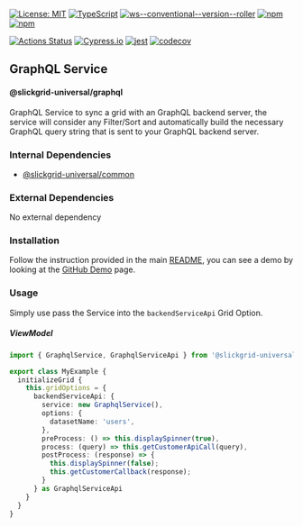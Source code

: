 [![License: MIT](https://img.shields.io/badge/License-MIT-yellow.svg)](https://opensource.org/licenses/MIT)
[![TypeScript](https://img.shields.io/badge/%3C%2F%3E-TypeScript-%230074c1.svg)](http://www.typescriptlang.org/)
[![ws--conventional--version--roller](https://img.shields.io/badge/rolled%20with-ws--conventional--version--roller-blueviolet)](https://github.com/ghiscoding/ws-conventional-version-roller)
[![npm](https://img.shields.io/npm/v/@slickgrid-universal/graphql.svg?color=forest)](https://www.npmjs.com/package/@slickgrid-universal/graphql)
[![npm](https://img.shields.io/npm/dy/@slickgrid-universal/graphql?color=forest)](https://www.npmjs.com/package/@slickgrid-universal/graphql)

[![Actions Status](https://github.com/ghiscoding/slickgrid-universal/workflows/CI%20Build/badge.svg)](https://github.com/ghiscoding/slickgrid-universal/actions)
[![Cypress.io](https://img.shields.io/badge/tested%20with-Cypress-04C38E.svg)](https://www.cypress.io/)
[![jest](https://jestjs.io/img/jest-badge.svg)](https://github.com/facebook/jest)
[![codecov](https://codecov.io/gh/ghiscoding/slickgrid-universal/branch/master/graph/badge.svg)](https://codecov.io/gh/ghiscoding/slickgrid-universal)

## GraphQL Service
#### @slickgrid-universal/graphql

GraphQL Service to sync a grid with an GraphQL backend server, the service will consider any Filter/Sort and automatically build the necessary GraphQL query string that is sent to your GraphQL backend server.

### Internal Dependencies
- [@slickgrid-universal/common](https://github.com/ghiscoding/slickgrid-universal/tree/master/packages/common)

### External Dependencies
No external dependency

### Installation
Follow the instruction provided in the main [README](https://github.com/ghiscoding/slickgrid-universal#installation), you can see a demo by looking at the [GitHub Demo](https://ghiscoding.github.io/slickgrid-universal/#/example10) page.

### Usage
Simply use pass the Service into the `backendServiceApi` Grid Option.

##### ViewModel
```ts
import { GraphqlService, GraphqlServiceApi } from '@slickgrid-universal/graphql';

export class MyExample {
  initializeGrid {
    this.gridOptions = {
      backendServiceApi: {
        service: new GraphqlService(),
        options: {
          datasetName: 'users',
        },
        preProcess: () => this.displaySpinner(true),
        process: (query) => this.getCustomerApiCall(query),
        postProcess: (response) => {
          this.displaySpinner(false);
          this.getCustomerCallback(response);
        }
      } as GraphqlServiceApi
    }
  }
}
```
